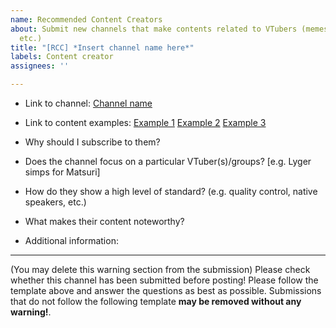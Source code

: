 ```yaml
---
name: Recommended Content Creators
about: Submit new channels that make contents related to VTubers (memes, reviews,
  etc.)
title: "[RCC] *Insert channel name here*"
labels: Content creator
assignees: ''

---
```


- Link to channel:
  [Channel name](url)
  
- Link to content examples:
  [Example 1](url)
  [Example 2](url)
  [Example 3](url)

- Why should I subscribe to them?

- Does the channel focus on a particular VTuber(s)/groups? [e.g. Lyger simps for Matsuri]

- How do they show a high level of standard?
  (e.g. quality control, native speakers, etc.)

-  What makes their content noteworthy?

- Additional information:

----

(You may delete this warning section from the submission)
Please check whether this channel has been submitted before posting!
Please follow the template above and answer the questions as best as possible. Submissions that do not follow the following template **may be removed without any warning!**.
